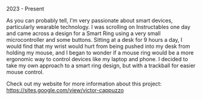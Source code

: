 2023 - Present

As you can probably tell, I'm very passionate about smart devices, particularly wearable technology. I was scrolling on Instructables one day and came across a design for a Smart Ring using a very small microcontroller and some buttons. Sitting at a desk for 9 hours a day, I would find that my wrist would hurt from being pushed into my desk from holding my mouse, and I began to wonder if a mouse ring would be a more ergonomic way to control devices like my laptop and phone. I decided to take my own approach to a smart ring design, but with a trackball for easier mouse control.

Check out my website for more information about this project: https://sites.google.com/view/victor-cappuzzo
